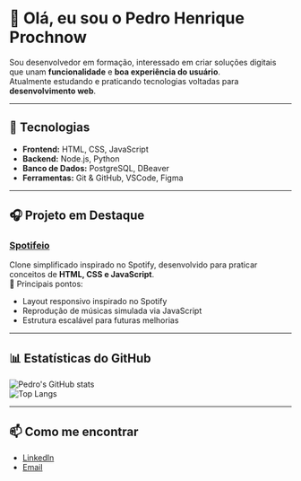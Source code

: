 # 👋 Olá, eu sou o Pedro Henrique Prochnow

Sou desenvolvedor em formação, interessado em criar soluções digitais que unam **funcionalidade** e **boa experiência do usuário**.  
Atualmente estudando e praticando tecnologias voltadas para **desenvolvimento web**.

---

## 🚀 Tecnologias
- **Frontend:** HTML, CSS, JavaScript  
- **Backend:** Node.js, Python  
- **Banco de Dados:** PostgreSQL, DBeaver  
- **Ferramentas:** Git & GitHub, VSCode, Figma  

---

## 🎧 Projeto em Destaque

### [Spotifeio](https://github.com/Pedro-Prochnow/spotifeio)
Clone simplificado inspirado no Spotify, desenvolvido para praticar conceitos de **HTML, CSS e JavaScript**.  
📌 Principais pontos:
- Layout responsivo inspirado no Spotify  
- Reprodução de músicas simulada via JavaScript  
- Estrutura escalável para futuras melhorias  

---

## 📊 Estatísticas do GitHub
![Pedro's GitHub stats](https://github-readme-stats.vercel.app/api?username=Pedro-Prochnow&show_icons=true&theme=default)  
![Top Langs](https://github-readme-stats.vercel.app/api/top-langs/?username=Pedro-Prochnow&layout=compact&theme=default)

---

## 📫 Como me encontrar
- [LinkedIn](https://www.linkedin.com/in/SEU-LINK)  
- [Email](mailto:SEUEMAIL@gmail.com)  
